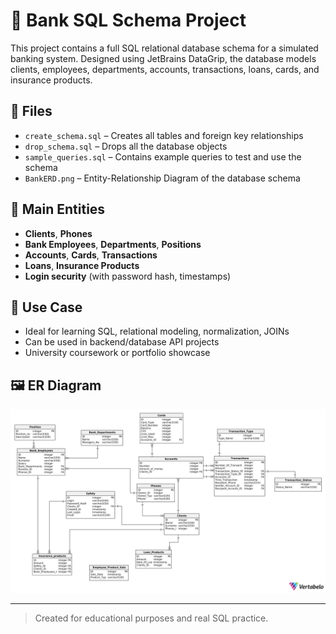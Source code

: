 # 🏦 Bank SQL Schema Project

This project contains a full SQL relational database schema for a simulated banking system. Designed using JetBrains DataGrip, the database models clients, employees, departments, accounts, transactions, loans, cards, and insurance products.

## 📂 Files

- `create_schema.sql` – Creates all tables and foreign key relationships
- `drop_schema.sql` – Drops all the database objects
- `sample_queries.sql` – Contains example queries to test and use the schema
- `BankERD.png` – Entity-Relationship Diagram of the database schema

## 🧩 Main Entities

- **Clients**, **Phones**
- **Bank Employees**, **Departments**, **Positions**
- **Accounts**, **Cards**, **Transactions**
- **Loans**, **Insurance Products**
- **Login security** (with password hash, timestamps)

## 🔧 Use Case

- Ideal for learning SQL, relational modeling, normalization, JOINs
- Can be used in backend/database API projects
- University coursework or portfolio showcase

## 🖼️ ER Diagram

![Bank ERD](BankERD.png)

---

> Created for educational purposes and real SQL practice.
